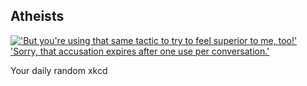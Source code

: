 ## Atheists
[!['But you're using that same tactic to try to feel superior to me, too!' 'Sorry, that accusation expires after one use per conversation.'](https://imgs.xkcd.com/comics/atheists.png)](https://xkcd.com/774/ "'But you're using that same tactic to try to feel superior to me, too!' 'Sorry, that accusation expires after one use per conversation.'")

Your daily random xkcd
